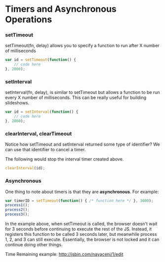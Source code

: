 Timers and Asynchronous Operations
==================================

### setTimeout

setTimeout(fn, delay) allows you to specify a function to run after X number of milliseconds

```js
var id = setTimeout(function() {
	// code here
}, 2000);
```

### setInterval

setInterval(fn, delay), is similar to setTimeout but allows a function to be run every X number of milliseconds. This can be really useful for building slideshows.

```js
var id = setInterval(function() {
	// code here
}, 2000);
```

### clearInterval, clearTimeout

Notice how setTimeout and setInterval returned some type of identifier? We can use that identifier to cancel a timer.

The following would stop the interval timer created above.

```js
clearInterval(id);
```

### Asynchronous

One thing to note about timers is that they are __asynchronous__. For example:

```js
var timerID = setTimeout(function() { /* function here */ }, 3000);
process1();
process2();
process3();
```

In the example above, when setTimeout is called, the browser doesn't wait for 3 seconds before continuing to execute the rest of the JS. Instead, it registers this function to be called 3 seconds later, but meanwhile process 1, 2, and 3 can still execute. Essentially, the browser is not locked and it can continue doing other things. 

Time Remaining example: http://jsbin.com/nayaceni/1/edit

